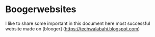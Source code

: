 # Boogerwebsites
I like to share some important in this document here most successful website made on [blooger]
(https://techwalabahi.blogspot.com)
